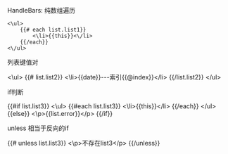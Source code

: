 HandleBars:
 纯数组遍历

    <\ul>
        {{# each list.list1}}
            <\li>{{this}}<\/li>
        {{/each}}
    <\/ul>

 列表键值对

<\ul>
    {{# list.list2}}
        <\li>{{date}}---索引{{@index}}<\/li>
    {{/list.list2}}
<\/ul>

 if判断

{{#if list.list3}}
    <\ul>
        {{#each list.list3}}
            <\li>{{this}}<\/li>
        {{/each}}
    <\/ul>
{{else}}
    <\p>{{list.error}}<\/p>
{{/if}}

 unless 相当于反向的if

{{# unless list.list3}}
    <\p>不存在list3<\/p>
{{/unless}}
